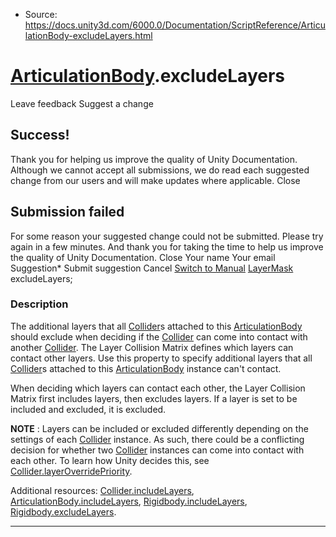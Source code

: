 * Source: https://docs.unity3d.com/6000.0/Documentation/ScriptReference/ArticulationBody-excludeLayers.html

#  [ArticulationBody](https://docs.unity3d.com/6000.0/Documentation/ScriptReference/ArticulationBody.html).excludeLayers
Leave feedback
Suggest a change
## Success!
Thank you for helping us improve the quality of Unity Documentation. Although we cannot accept all submissions, we do read each suggested change from our users and will make updates where applicable.
Close
## Submission failed
For some reason your suggested change could not be submitted. Please <a>try again</a> in a few minutes. And thank you for taking the time to help us improve the quality of Unity Documentation.
Close
Your name Your email Suggestion* Submit suggestion
Cancel
[Switch to Manual](https://docs.unity3d.com/6000.0/Documentation/Manual/class-ArticulationBody.html "Go to ArticulationBody Component in the Manual")
[LayerMask](https://docs.unity3d.com/6000.0/Documentation/ScriptReference/LayerMask.html) excludeLayers; 
### Description
The additional layers that all [Collider](https://docs.unity3d.com/6000.0/Documentation/ScriptReference/Collider.html)s attached to this [ArticulationBody](https://docs.unity3d.com/6000.0/Documentation/ScriptReference/ArticulationBody.html) should exclude when deciding if the [Collider](https://docs.unity3d.com/6000.0/Documentation/ScriptReference/Collider.html) can come into contact with another [Collider](https://docs.unity3d.com/6000.0/Documentation/ScriptReference/Collider.html).
The Layer Collision Matrix defines which layers can contact other layers. Use this property to specify additional layers that all [Collider](https://docs.unity3d.com/6000.0/Documentation/ScriptReference/Collider.html)s attached to this [ArticulationBody](https://docs.unity3d.com/6000.0/Documentation/ScriptReference/ArticulationBody.html) instance can't contact.  
  
When deciding which layers can contact each other, the Layer Collision Matrix first includes layers, then excludes layers. If a layer is set to be included and excluded, it is excluded.  
  
**NOTE** : Layers can be included or excluded differently depending on the settings of each [Collider](https://docs.unity3d.com/6000.0/Documentation/ScriptReference/Collider.html) instance. As such, there could be a conflicting decision for whether two [Collider](https://docs.unity3d.com/6000.0/Documentation/ScriptReference/Collider.html) instances can come into contact with each other. To learn how Unity decides this, see [Collider.layerOverridePriority](https://docs.unity3d.com/6000.0/Documentation/ScriptReference/Collider-layerOverridePriority.html).  
  
Additional resources: [Collider.includeLayers](https://docs.unity3d.com/6000.0/Documentation/ScriptReference/Collider-includeLayers.html), [ArticulationBody.includeLayers](https://docs.unity3d.com/6000.0/Documentation/ScriptReference/ArticulationBody-includeLayers.html), [Rigidbody.includeLayers](https://docs.unity3d.com/6000.0/Documentation/ScriptReference/Rigidbody-includeLayers.html), [Rigidbody.excludeLayers](https://docs.unity3d.com/6000.0/Documentation/ScriptReference/Rigidbody-excludeLayers.html).
* * *
